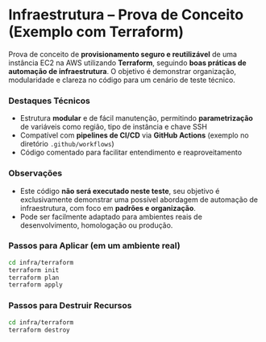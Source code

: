 # Infraestrutura – Prova de Conceito (Exemplo com Terraform)

Prova de conceito de **provisionamento seguro e reutilizável** de uma instância EC2 na AWS utilizando **Terraform**, seguindo **boas práticas de automação de infraestrutura**.
O objetivo é demonstrar organização, modularidade e clareza no código para um cenário de teste técnico.

### Destaques Técnicos

* Estrutura **modular** e de fácil manutenção, permitindo **parametrização** de variáveis como região, tipo de instância e chave SSH
* Compatível com **pipelines de CI/CD** via **GitHub Actions** (exemplo no diretório `.github/workflows`)
* Código comentado para facilitar entendimento e reaproveitamento

### Observações

* Este código **não será executado neste teste**, seu objetivo é exclusivamente demonstrar uma possível abordagem de automação de infraestrutura, com foco em **padrões e organização**.
* Pode ser facilmente adaptado para ambientes reais de desenvolvimento, homologação ou produção.

### Passos para Aplicar (em um ambiente real)

```bash
cd infra/terraform
terraform init
terraform plan
terraform apply
```

### Passos para Destruir Recursos

```bash
cd infra/terraform
terraform destroy
```


